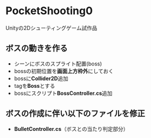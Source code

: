 # PocketShooting0
Unityの2Dシューティングゲーム試作品
## ボスの動きを作る
- シーンにボスのスプライト配置(boss)
- bossの初期位置を**画面上方枠外**にしておく
- bossに**Collider2D**追加
- tagを**Boss**とする
- bossにスクリプト**BossController.cs**追加

## ボスの作成に伴い以下のファイルを修正
- **BulletController.cs**（ボスとの当たり判定部分）
